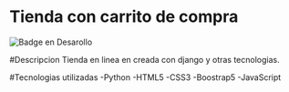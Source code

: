 # Tienda con carrito de compra
![Badge en Desarollo](https://img.shields.io/badge/STATUS-EN%20DESAROLLO-green)

#Descripcion
Tienda en linea en creada con django y otras tecnologias.

#Tecnologias utilizadas
-Python
-HTML5
-CSS3
-Boostrap5
-JavaScript

